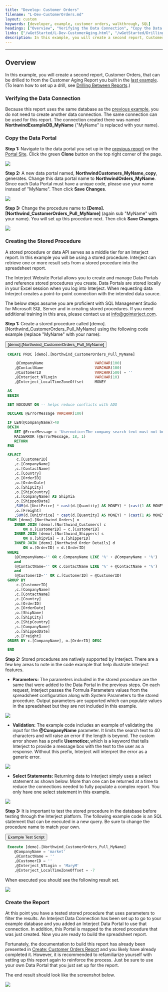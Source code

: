 ```yaml
---
title: "Develop: Customer Orders"
filename: "L-Dev-CustomerOrders.md"
layout: custom
keywords: [developer, example, customer orders, walkthrough, SQL]
headings: ["Overview", "Verifying the Data Connection", "Copy the Data Portal", "Creating the Stored Procedure", "Create the Report"]
links: ["/wGetStarted/L-Dev-CustomerAging.html", "/wGetStarted/Drilling-Between-Reports.html", "/wGetStarted/L-Dev-CustomerAging.html#setting-up-the-data-connection", "/wGetStarted/L-Dev-CustomerAging.html#setting-up-the-data-portal", "https://portal.gointerject.com/DataPortals.html", "mailto:info@gointerject.com", "/wGetStarted/L-Create-CustomerOrders.html"]
description: In this example, you will create a second report, Customer Orders, that can be drilled to from the Customer Aging Report you built in the last example. This uses a report range.
---
```

* * *

## Overview

In this example, you will create a second report, Customer Orders, that can be drilled to from the Customer Aging Report you built in the [last example](/wGetStarted/L-Dev-CustomerAging.html). (To learn how to set up a drill, see [Drilling Between Reports](/wGetStarted/Drilling-Between-Reports.html).)

### Verifying the Data Connection

Because this report uses the same database as the [previous example](/wGetStarted/L-Dev-CustomerAging.html#setting-up-the-data-connection), you do not need to create another data connection. The same connection can be used for this report. The connection created there was named **NorthwindExampleDB_MyName** ("MyName" is replaced with your name).

### Copy the Data Portal

**Step 1:** Navigate to the data portal you set up in the [previous report](/wGetStarted/L-Dev-CustomerAging.html#setting-up-the-data-portal) on the [Portal Site](https://portal.gointerject.com/DataPortals.html). Click the green **Clone** button on the top right corner of the page.

![](/images/L-DevCustOrders/01.png)
<br>

**Step 2:** A new data portal named, **NorthwindCustomers_MyName_copy**, generates. Change this data portal name to **NorthwindOrders_MyName**. Since each Data Portal must have a unique code, please use your name instead of "MyName". Then click **Save Changes**.

![](/images/L-DevCustOrders/02.png)
<br>

**Step 3:** Change the procedure name to **[Demo].[Northwind_CustomerOrders_Pull_MyName]** (again sub "MyName" with your name). You will set up this procedure next. Then click **Save Changes**.

![](/images/L-DevCustOrders/03.jpg)
<br>

### Creating the Stored Procedure

A stored procedure or data API serves as a middle tier for an Interject report. In this example you will be using a stored procedure. Interject can retrieve one or more result sets from a stored procedure into the spreadsheet report.

The Interject Website Portal allows you to create and manage Data Portals and reference stored procedures you create. Data Portals are stored locally in your Excel session when you log into Interject. When requesting data Interject creates a point-to-point connection with the intended data source.

The below steps assume you are proficient with SQL Management Studio for Microsoft SQL Server and in creating stored procedures. If you need additional training in this area, please contact us at [info@gointerject.com](mailto:info@gointerject.com).

**Step 1:** Create a stored procedure called [demo].[Northwind_CustomerOrders_Pull_MyName] using the following code example (replace "MyName" with your name):

<button class="collapsible">\[demo\].\[Northwind_CustomerOrders_Pull_MyName\]</button>
<div markdown="1" class="panel">

```sql
 CREATE PROC [demo].[Northwind_CustomerOrders_Pull_MyName]

 	 @CompanyName						VARCHAR(100)
 	,@ContactName						VARCHAR(100)
 	,@CustomerID						VARCHAR(500) = ''
 	,@Interject_NTLogin					VARCHAR(10)
 	,@Interject_LocalTimeZoneOffset		MONEY

 AS
 BEGIN

 SET NOCOUNT ON -- helps reduce conflicts with ADO

 DECLARE @ErrorMessage VARCHAR(100)

 IF LEN(@CompanyName)>40
 BEGIN
 	SET @ErrorMessage = 'Usernotice:The company search text must not be more than 40 characters.'
 	RAISERROR (@ErrorMessage, 18, 1)
 	RETURN		
 END

 SELECT
 	 c.[CustomerID]
 	,c.[CompanyName]
 	,c.[ContactName]
 	,c.[Country]
 	,o.[OrderID]
 	,o.[OrderDate]
 	,o.[ShipCity]
 	,o.[ShipCountry]
 	,s.[CompanyName] AS ShipVia
 	,o.[ShippedDate]
 	,SUM(d.[UnitPrice] * cast(d.[Quantity] AS MONEY) * (cast(1 AS MONEY) -d.[Discount])) AS OrderAmount
 	,o.[Freight]
 	,SUM(d.[UnitPrice] * cast(d.[Quantity] AS MONEY) * (cast(1 AS MONEY) -d.[Discount])) + o.[Freight] AS TotalAmount
 FROM [demo].[Northwind_Orders] o
 	INNER JOIN [demo].[Northwind_Customers] c
 		ON o.[CustomerID] = c.[CustomerID]
 	INNER JOIN [demo].[Northwind_Shippers] s
 		ON o.[ShipVia] = s.[ShipperID]
 	INNER JOIN [demo].[Northwind_Order Details] d
 		ON o.[OrderID] = d.[OrderID]
 WHERE
 	(@CompanyName='' OR c.CompanyName LIKE '%' + @CompanyName + '%')
 	and
 	(@ContactName='' OR c.ContactName LIKE '%' + @ContactName + '%')
 	and
 	(@CustomerID='' OR c.[CustomerID] = @CustomerID)
 GROUP BY
 	 c.[CustomerID]
 	,c.[CompanyName]
 	,c.[ContactName]
 	,c.[Country]
 	,o.[OrderID]
 	,o.[OrderDate]
 	,o.[ShipName]
 	,o.[ShipCity]
 	,o.[ShipCountry]
 	,s.[CompanyName]
 	,o.[ShippedDate]
 	,o.[Freight]
 ORDER BY c.[CompanyName], o.[OrderID] DESC

 END
```

</div>

**Step 2:** Stored procedures are natively supported by Interject. There are a few key areas to note in the code example that help illustrate Interject features.

* **Parameters:** The parameters included in the stored procedure are the same that were added to the Data Portal in the previous steps. On each request, Interject passes the Formula Parameters values from the spreadsheet configuration along with System Parameters to the stored procedure. Output parameters are supported which can populate values in the spreadsheet but they are not included in this example.

![](/images/L-DevCustOrders/04.png)
<br>

* **Validation:** The example code includes an example of validating the input for the **@CompanyName** parameter. It limits the search text to 40 characters and will raise an error if the length is beyond. The custom error shown has a prefix **Usernotice:**,which is a keyword that tells Interject to provide a message box with the text to the user as a response. Without this prefix, Interject will interpret the error as a generic error.

![](/images/L-DevCustOrders/05.png)
<br>

* **Select Statements:** Returning data to Interject simply uses a select statement as shown below. More than one can be returned at a time to reduce the connections needed to fully populate a complex report. You only have one select statement in this example.

![](/images/L-DevCustOrders/06.png)
<br>

**Step 3:** It is important to test the stored procedure in the database before testing through the Interject platform. The following example code is an SQL statement that can be executed in a new query. Be sure to change the procedure name to match your own.

<button class="collapsible">Example Test Script</button>
<div markdown="1" class="panel">

```sql
 Execute [demo].[Northwind_CustomerOrders_Pull_MyName]
 	@CompanyName = 'market'
 	,@ContactName = ''
 	,@CustomerID = ''
 	,@Interject_NTLogin = 'MaryM'
 	,@Interject_LocalTimeZoneOffset = -7
```

</div>

When executed you should see the following result set.

![](/images/L-DevCustOrders/07.png)
<br>

### Create the Report

At this point you have a tested stored procedure that uses parameters to filter the results. An Interject Data Connection has been set up to go to your example database and you added an Interject Data Portal to use that connection. In addition, this Portal is mapped to the stored procedure that was just created. Now you are ready to build the spreadsheet report.

Fortunately, the documentation to build this report has already been presented in [Create: Customer Orders Report](/wGetStarted/L-Create-CustomerOrders.html) and you likely have already completed it. However, it is recommended to refamiliarize yourself with setting up this report again to reinforce the process. Just be sure to use your own Data Portal that you just set up for the report.

The end result should look like the screenshot below.

![](/images/L-DevCustOrders/08.png)
<br>

